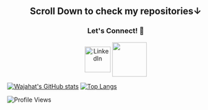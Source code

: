 <h2 align="center"> Scroll Down to check my repositories↓</h2>
<div align = "center">
 <h3 align="center" >Let's Connect! 🔗 </h3>
<a href="https://www.linkedin.com/in/wajahat-waheed/"><img align="center" src="https://www.flaticon.com/svg/static/icons/svg/185/185964.svg" alt="LinkedIn" width="60" margin="10"/></a>
<a href="mailto:waheed@pnw.edu"><img align="center" src="https://img.icons8.com/clouds/100/000000/gmail.png" width="80" margin="10"/></a>
</div>
 


[![Wajahat's GitHub stats](https://github-readme-stats.vercel.app/api?username=wajahat1064&layout=compact&theme=tokyonight)](https://github.com/wajahat1064) 
[![Top Langs](https://github-readme-stats.vercel.app/api/top-langs/?username=wajahat1064&layout=compact&theme=tokyonight)](https://github.com/wajahat1064)

<p> <img src="https://komarev.com/ghpvc/?username=wajahat1064&label=Views&color=blue&style=plastic" alt="Profile Views" /> </p>
<br />


<!--
**wajahat1064/wajahat1064** is a ✨ _special_ ✨ repository because its `README.md` (this file) appears on your GitHub profile.



Here are some ideas to get you started:

- 🔭 I’m currently working on ...
- 🌱 I’m currently learning ...
- 👯 I’m looking to collaborate on ...
- 🤔 I’m looking for help with ...
- 💬 Ask me about ...
- 📫 How to reach me: ...
- 😄 Pronouns: ...
- ⚡ Fun fact: ...
-->
